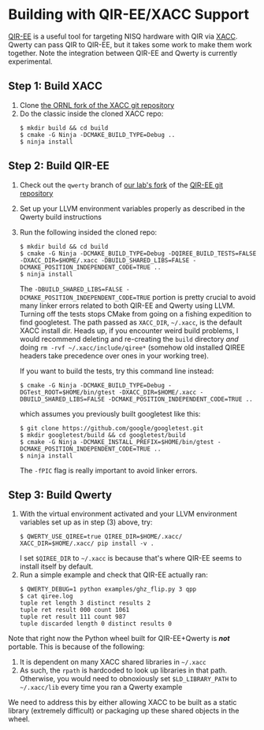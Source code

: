 Building with QIR-EE/XACC Support
=================================

[QIR-EE][1] is a useful tool for targeting NISQ hardware with QIR via
[XACC][2]. Qwerty can pass QIR to QIR-EE, but it takes some work to make them
work together. Note the integration between QIR-EE and Qwerty is currently
experimental.

Step 1: Build XACC
------------------

1. Clone [the ORNL fork of the XACC git repository][3]
2. Do the classic inside the cloned XACC repo:
   ```
   $ mkdir build && cd build
   $ cmake -G Ninja -DCMAKE_BUILD_TYPE=Debug ..
   $ ninja install
   ```

Step 2: Build QIR-EE
--------------------

1. Check out the `qwerty` branch of [our lab's fork][7] of the [QIR-EE git
   repository][4]
2. Set up your LLVM environment variables properly as described in the Qwerty
   build instructions
3. Run the following insided the cloned repo:
   ```
   $ mkdir build && cd build
   $ cmake -G Ninja -DCMAKE_BUILD_TYPE=Debug -DQIREE_BUILD_TESTS=FALSE -DXACC_DIR=$HOME/.xacc -DBUILD_SHARED_LIBS=FALSE -DCMAKE_POSITION_INDEPENDENT_CODE=TRUE ..
   $ ninja install
   ```
   The `-DBUILD_SHARED_LIBS=FALSE -DCMAKE_POSITION_INDEPENDENT_CODE=TRUE`
   portion is pretty crucial to avoid many linker errors related to both
   QIR-EE and Qwerty using LLVM. Turning off the tests stops CMake from going
   on a fishing expedition to find googletest. The path passed as `XACC_DIR`,
   `~/.xacc`, is the default XACC install dir. Heads up, if you encounter weird
   build problems, I would recommend deleting and re-creating the `build`
   directory _and_ doing `rm -rvf ~/.xacc/include/qiree*` (somehow old
   installed QIREE headers take precedence over ones in your working tree).

   If you want to build the tests, try this command line instead:
   ```
   $ cmake -G Ninja -DCMAKE_BUILD_TYPE=Debug -DGTest_ROOT=$HOME/bin/gtest -DXACC_DIR=$HOME/.xacc -DBUILD_SHARED_LIBS=FALSE -DCMAKE_POSITION_INDEPENDENT_CODE=TRUE ..
   ```
   which assumes you previously built googletest like this:
   ```
   $ git clone https://github.com/google/googletest.git
   $ mkdir googletest/build && cd googletest/build
   $ cmake -G Ninja -DCMAKE_INSTALL_PREFIX=$HOME/bin/gtest -DCMAKE_POSITION_INDEPENDENT_CODE=TRUE ..
   $ ninja install
   ```
   The `-fPIC` flag is really important to avoid linker errors.

Step 3: Build Qwerty
--------------------

1. With the virtual environment activated and your LLVM environment variables
   set up as in step (3) above, try:
   ```
   $ QWERTY_USE_QIREE=true QIREE_DIR=$HOME/.xacc/ XACC_DIR=$HOME/.xacc/ pip install -v .
   ```
   I set `$QIREE_DIR` to `~/.xacc` is because that's where QIR-EE seems to
   install itself by default.
2. Run a simple example and check that QIR-EE actually ran:
   ```
   $ QWERTY_DEBUG=1 python examples/ghz_flip.py 3 qpp
   $ cat qiree.log
   tuple ret length 3 distinct results 2
   tuple ret result 000 count 1061
   tuple ret result 111 count 987
   tuple discarded length 0 distinct results 0
   ```

Note that right now the Python wheel built for QIR-EE+Qwerty is **_not_**
portable. This is because of the following:

1. It is dependent on many XACC shared libraries in `~/.xacc`
2. As such, the `rpath` is hardcoded to look up libraries in that path.
   Otherwise, you would need to obnoxiously set `$LD_LIBRARY_PATH` to
   `~/.xacc/lib` every time you ran a Qwerty example

We need to address this by either allowing XACC to be built as a static library
(extremely difficult) or packaging up these shared objects in the wheel.

[1]: https://arxiv.org/abs/2404.14299
[2]: https://arxiv.org/abs/1911.02452
[3]: https://github.com/ORNL-QCI/xacc/
[4]: https://github.com/ORNL-QCI/qiree
[7]: https://github.com/gt-tinker/qiree/tree/qwerty
